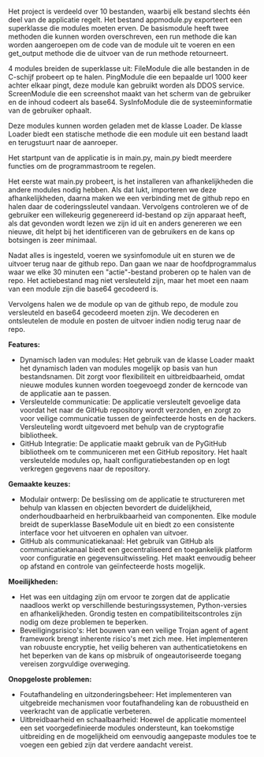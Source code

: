 Het project is verdeeld over 10 bestanden, waarbij elk bestand slechts één deel van de applicatie regelt. Het bestand appmodule.py exporteert een superklasse die modules moeten erven. De basismodule heeft twee methoden die kunnen worden overschreven, een run methode die kan worden aangeroepen om de code van de module uit te voeren en een get_output methode die de uitvoer van de run methode retourneert.

4 modules breiden de superklasse uit:
FileModule die alle bestanden in de C-schijf probeert op te halen.
PingModule die een bepaalde url 1000 keer achter elkaar pingt, deze module kan gebruikt worden als DDOS service.
ScreenModule die een screenshot maakt van het scherm van de gebruiker en de inhoud codeert als base64.
SysInfoModule die de systeeminformatie van de gebruiker ophaalt.

Deze modules kunnen worden geladen met de klasse Loader. De klasse Loader biedt een statische methode die een module uit een bestand laadt en terugstuurt naar de aanroeper.

Het startpunt van de applicatie is in main.py, main.py biedt meerdere functies om de programmastroom te regelen.

Het eerste wat main.py probeert, is het installeren van afhankelijkheden die andere modules nodig hebben. Als dat lukt, importeren we deze afhankelijkheden, daarna maken we een verbinding met de github repo en halen daar de coderingssleutel vandaan.
Vervolgens controleren we of de gebruiker een willekeurig gegenereerd id-bestand op zijn apparaat heeft, als dat gevonden wordt lezen we zijn id uit en anders genereren we een nieuwe, dit helpt bij het identificeren van de gebruikers en de kans op botsingen is zeer minimaal.

Nadat alles is ingesteld, voeren we sysinfomodule uit en sturen we de uitvoer terug naar de github repo.
Dan gaan we naar de hoofdprogrammalus waar we elke 30 minuten een "actie"-bestand proberen op te halen van de repo. Het actiebestand mag niet versleuteld zijn, maar het moet een naam van een module zijn die base64 gecodeerd is.

Vervolgens halen we de module op van de github repo, de module zou versleuteld en base64 gecodeerd moeten zijn.
We decoderen en ontsleutelen de module en posten de uitvoer indien nodig terug naar de repo.

**Features:**

* Dynamisch laden van modules: Het gebruik van de klasse Loader maakt het dynamisch laden van modules mogelijk op basis van hun bestandsnamen. Dit zorgt voor flexibiliteit en uitbreidbaarheid, omdat nieuwe modules kunnen worden toegevoegd zonder de kerncode van de applicatie aan te passen.
* Versleutelde communicatie: De applicatie versleutelt gevoelige data voordat het naar de GitHub repository wordt verzonden, en zorgt zo voor veilige communicatie tussen de geïnfecteerde hosts en de hackers. Versleuteling wordt uitgevoerd met behulp van de cryptografie bibliotheek.
* GitHub Integratie: De applicatie maakt gebruik van de PyGitHub bibliotheek om te communiceren met een GitHub repository. Het haalt versleutelde modules op, haalt configuratiebestanden op en logt verkregen gegevens naar de repository.

**Gemaakte keuzes:**

* Modulair ontwerp: De beslissing om de applicatie te structureren met behulp van klassen en objecten bevordert de duidelijkheid, onderhoudbaarheid en herbruikbaarheid van componenten. Elke module breidt de superklasse BaseModule uit en biedt zo een consistente interface voor het uitvoeren en ophalen van uitvoer.
* GitHub als communicatiekanaal: Het gebruik van GitHub als communicatiekanaal biedt een gecentraliseerd en toegankelijk platform voor configuratie en gegevensuitwisseling. Het maakt eenvoudig beheer op afstand en controle van geïnfecteerde hosts mogelijk.

**Moeilijkheden:**

* Het was een uitdaging zijn om ervoor te zorgen dat de applicatie naadloos werkt op verschillende besturingssystemen, Python-versies en afhankelijkheden. Grondig testen en compatibiliteitscontroles zijn nodig om deze problemen te beperken.
* Beveiligingsrisico's: Het bouwen van een veilige Trojan agent of agent framework brengt inherente risico's met zich mee. Het implementeren van robuuste encryptie, het veilig beheren van authenticatietokens en het beperken van de kans op misbruik of ongeautoriseerde toegang vereisen zorgvuldige overweging.

**Onopgeloste problemen:**

* Foutafhandeling en uitzonderingsbeheer: Het implementeren van uitgebreide mechanismen voor foutafhandeling kan de robuustheid en veerkracht van de applicatie verbeteren.
* Uitbreidbaarheid en schaalbaarheid: Hoewel de applicatie momenteel een set voorgedefinieerde modules ondersteunt, kan toekomstige uitbreiding en de mogelijkheid om eenvoudig aangepaste modules toe te voegen een gebied zijn dat verdere aandacht vereist.

